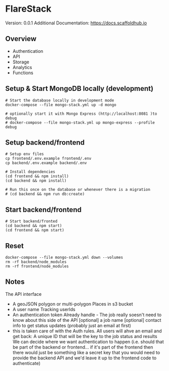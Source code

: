 # FlareStack

Version: 0.0.1
Additional Documentation: https://docs.scaffoldhub.io

## Overview

* Authentication
* API
* Storage
* Analytics
* Functions


## Setup & Start MongoDB locally (development)

```
# Start the database locally in development mode
docker-compose --file mongo-stack.yml up -d mongo

# optionally start it with Mongo Express (http://localhost:8081 )to debug
# docker-compose --file mongo-stack.yml up mongo-express --profile debug

```

## Setup backend/frontend

```
# Setup env files
cp frontend/.env.example frontend/.env
cp backend/.env.example backend/.env

# Install dependencies
(cd frontend && npm install)
(cd backend && npm install)

# Run this once on the database or whenever there is a migration
# (cd backend && npm run db:create)
```

## Start backend/frontend

```
# Start backend/fronted
(cd backend && npm start)
(cd frontend && npm start)
```

## Reset

```
docker-compose --file mongo-stack.yml down --volumes
rm -rf backend/node_modules
rm -rf frontend/node_modules
```

## Notes

The API interface
* A geoJSON polygon or multi-polygon
Places in s3 bucket
* A user name
Tracking userIds
* An authentication token
Already handle - The job really soesn't need to know about this side of the API
[optional] a job name
[optional] contact info to get status updates (probably just an email at first)
* this is taken care of with the Auth rules. All users will ahve an email
and get back:
A unique ID that will be the key to the job status and results
We can decide where we want authentication to happen (i.e. should that be part of the backend or frontend... if it's part of the frontend then there would just be something like a secret key that you would need to provide the backend API and we'd leave it up to the frontend code to authenticate)
